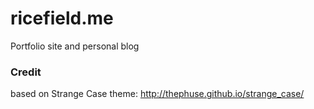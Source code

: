 ricefield.me
============

Portfolio site and personal blog

### Credit
based on Strange Case theme: http://thephuse.github.io/strange_case/